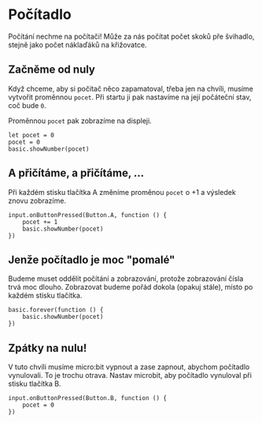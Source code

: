 # Počítadlo

Počítání nechme na počítači! Může za nás počítat počet skoků pře švihadlo, stejně jako počet náklaďáků na křižovatce.

## Začněme od nuly

Když chceme, aby si počítač něco zapamatoval, třeba jen na chvíli, musíme vytvořit proměnnou `pocet`. Při startu ji pak nastavíme na její počáteční stav, coč bude `0`. 

Proměnnou `pocet` pak zobrazíme na displeji.

```blocks
let pocet = 0
pocet = 0
basic.showNumber(pocet)
```

## A přičítáme, a přičítáme, ...

Při každém stisku tlačítka A změníme proměnou `pocet` o +1 a výsledek znovu zobrazíme.

```blocks
input.onButtonPressed(Button.A, function () {
    pocet += 1
    basic.showNumber(pocet)
})
```

## Jenže počítadlo je moc "pomalé"

Budeme muset oddělit počítání a zobrazování, protože zobrazování čísla trvá moc dlouho. Zobrazovat budeme pořád dokola (opakuj stále), místo po každém stisku tlačítka.

```blocks
basic.forever(function () {
    basic.showNumber(pocet)
})
```

## Zpátky na nulu!

V tuto chvíli musíme micro:bit vypnout a zase zapnout, abychom počítadlo vynulovali. To je trochu otrava. Nastav microbit, aby počítadlo vynuloval při stisku tlačítka B.

```blocks
input.onButtonPressed(Button.B, function () {
    pocet = 0
})
```